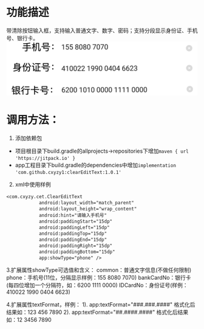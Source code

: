 # 功能描述
带清除按钮输入框，支持输入普通文字、数字、密码；支持分段显示身份证、手机号、银行卡。
![](https://github.com/cxyzy1/clearEditText/raw/master/screenshot/Screenshot.png)
# 调用方法：
1. 添加依赖包
- 项目根目录下build.gradle的allprojects->repositories下增加`maven { url 'https://jitpack.io' }`
- app工程目录下build.gradle的dependencies中增加`implementation 'com.github.cxyzy1:clearEditText:1.0.1'`
2. xml中使用样例
```
<com.cxyzy.cet.ClearEditText
            android:layout_width="match_parent"
            android:layout_height="wrap_content"
            android:hint="请输入手机号"
            android:paddingStart="15dp"
            android:paddingLeft="15dp"
            android:paddingTop="15dp"
            android:paddingEnd="15dp"
            android:paddingRight="15dp"
            android:paddingBottom="15dp"
            app:showType="phone" />
```
3.扩展属性showType可选值和含义：
common：普通文字信息(不做任何限制)  
phone：手机号(11位，分隔显示样例：155 8080 7070)
bankCardNo：银行卡(每四位增加一个分隔符，如：6200 1111 0000)
IDCardNo：身份证号(样例：410022 1990 0404 6623)

4.扩展属性textFormat，样例：
1). app:textFormat="###.###.####"
   格式化后结果如：123 456 7890
2). app:textFormat="##.####.####"
   格式化后结果如：12 3456 7890
